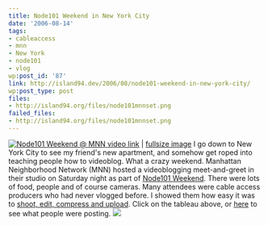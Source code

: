 ```yaml
---
title: Node101 Weekend in New York City
date: '2006-08-14'
tags:
- cableaccess
- mnn
- New York
- node101
- vlog
wp:post_id: '87'
link: http://island94.dev/2006/08/node101-weekend-in-new-york-city/
wp:post_type: post
files:
- http://island94.org/files/node101mnnset.png
failed_files:
- http://island94.org/files/node101mnnset.png
---
```


  [ ![Node101 Weekend @ MNN](http://static.flickr.com/68/215234231_6fefc7fcbb.jpg) ](http://node101mnn.blip.tv) [video link](http://node101mnn.blip.tv) | [fullsize image](http://www.flickr.com/photos/bensheldon/215234231)
I go down to New York City to see my friend's new apartment, and somehow get roped into teaching people how to videoblog. What a crazy weekend. Manhattan Neighborhood Network (MNN) hosted a videoblogging meet-and-greet in their studio on Saturday night as part of [Node101 Weekend](http://node101.org). There were lots of food, people and of course cameras. Many attendees were cable access producers who had never vlogged before. I showed them how easy it was to [shoot, edit, compress and upload](http://freevlog.org). Click on the tableau above, or [here](http://node101mnn.blip.tv) to see what people were posting.
  [ ![](2006-08-14-Node101-Weekend-in-New-York-City/node101mnnset.png) ](http://www.flickr.com/photos/bensheldon/sets/72157594236692564/)
